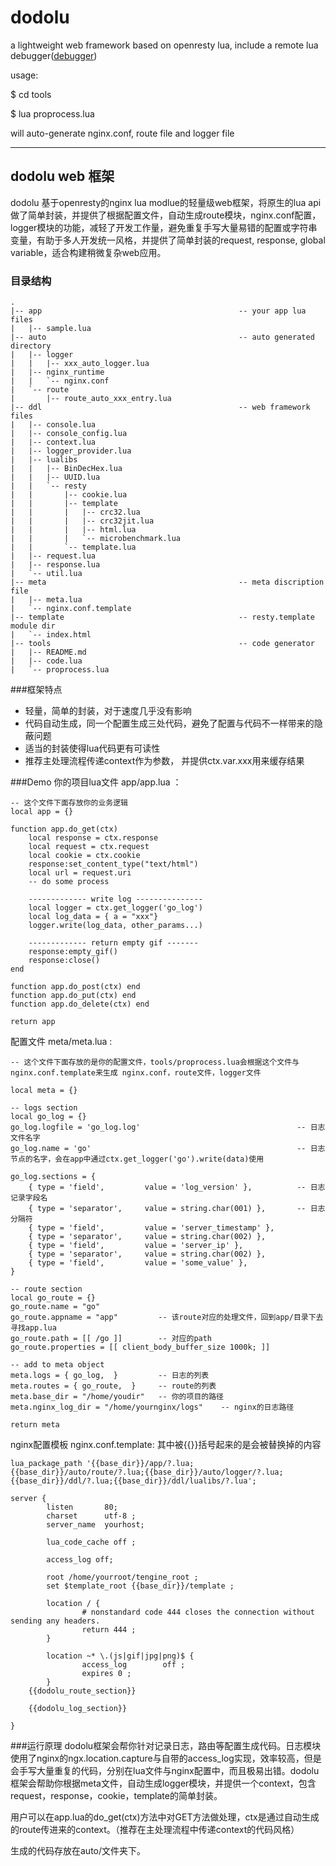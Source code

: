 dodolu
======

a lightweight web framework based on openresty lua, include a remote lua debugger([debugger](https://github.com/pwq1989/dodolu/tree/master/ddl/lualibs/debug))

usage: 

$ cd tools

$ lua proprocess.lua 

will auto-generate nginx.conf, route file and logger file 

-----------------
## dodolu web 框架
dodolu 基于openresty的nginx lua modlue的轻量级web框架，将原生的lua api做了简单封装，并提供了根据配置文件，自动生成route模块，nginx.conf配置，logger模块的功能，减轻了开发工作量，避免重复手写大量易错的配置或字符串变量，有助于多人开发统一风格，并提供了简单封装的request, response, global variable，适合构建稍微复杂web应用。

### 目录结构
```
.
|-- app                                            -- your app lua files
|   |-- sample.lua
|-- auto                                           -- auto generated directory
|   |-- logger
|   |   |-- xxx_auto_logger.lua
|   |-- nginx_runtime
|   |   `-- nginx.conf
|   `-- route
|       |-- route_auto_xxx_entry.lua
|-- ddl                                            -- web framework files
|   |-- console.lua
|   |-- console_config.lua
|   |-- context.lua
|   |-- logger_provider.lua
|   |-- lualibs
|   |   |-- BinDecHex.lua
|   |   |-- UUID.lua
|   |   `-- resty
|   |       |-- cookie.lua
|   |       |-- template
|   |       |   |-- crc32.lua
|   |       |   |-- crc32jit.lua
|   |       |   |-- html.lua
|   |       |   `-- microbenchmark.lua
|   |       `-- template.lua
|   |-- request.lua
|   |-- response.lua
|   `-- util.lua
|-- meta                                           -- meta discription file
|   |-- meta.lua
|   `-- nginx.conf.template
|-- template                                       -- resty.template module dir
|   `-- index.html
|-- tools                                          -- code generator
|   |-- README.md
|   |-- code.lua
|   `-- proprocess.lua
```

###框架特点
 - 轻量，简单的封装，对于速度几乎没有影响
 - 代码自动生成，同一个配置生成三处代码，避免了配置与代码不一样带来的隐蔽问题
 - 适当的封装使得lua代码更有可读性
 - 推荐主处理流程传递context作为参数， 并提供ctx.var.xxx用来缓存结果

###Demo
你的项目lua文件  app/app.lua ：
```
-- 这个文件下面存放你的业务逻辑
local app = {}

function app.do_get(ctx) 
    local response = ctx.response
    local request = ctx.request
    local cookie = ctx.cookie
    response:set_content_type("text/html")
    local url = request.uri
    -- do some process

    ------------- write log ---------------
    local logger = ctx.get_logger('go_log')
    local log_data = { a = "xxx"}
    logger.write(log_data, other_params...)

    ------------- return empty gif -------
    response:empty_gif()
    response:close()
end

function app.do_post(ctx) end
function app.do_put(ctx) end
function app.do_delete(ctx) end

return app
```

配置文件  meta/meta.lua :
```
-- 这个文件下面存放的是你的配置文件，tools/proprocess.lua会根据这个文件与nginx.conf.template来生成 nginx.conf，route文件，logger文件

local meta = {}

-- logs section
local go_log = {}
go_log.logfile = 'go_log.log'                                   -- 日志文件名字
go_log.name = 'go'                                              -- 日志节点的名字，会在app中通过ctx.get_logger('go').write(data)使用

go_log.sections = {
    { type = 'field',         value = 'log_version' },          -- 日志记录字段名
    { type = 'separator',     value = string.char(001) },       -- 日志分隔符
    { type = 'field',         value = 'server_timestamp' },
    { type = 'separator',     value = string.char(002) },
    { type = 'field',         value = 'server_ip' },
    { type = 'separator',     value = string.char(002) },
    { type = 'field',         value = 'some_value' },
}

-- route section
local go_route = {}
go_route.name = "go"
go_route.appname = "app"         -- 该route对应的处理文件，回到app/目录下去寻找app.lua
go_route.path = [[ /go ]]        -- 对应的path         
go_route.properties = [[ client_body_buffer_size 1000k; ]]

-- add to meta object 
meta.logs = { go_log,  }         -- 日志的列表
meta.routes = { go_route,  }     -- route的列表
meta.base_dir = "/home/youdir"   -- 你的项目的路径
meta.nginx_log_dir = "/home/yournginx/logs"    -- nginx的日志路径

return meta

```

nginx配置模板  nginx.conf.template:
其中被{{}}括号起来的是会被替换掉的内容
```
lua_package_path '{{base_dir}}/app/?.lua;{{base_dir}}/auto/route/?.lua;{{base_dir}}/auto/logger/?.lua;{{base_dir}}/ddl/?.lua;{{base_dir}}/ddl/lualibs/?.lua';

server {
        listen       80;
        charset      utf-8 ;
        server_name  yourhost;

        lua_code_cache off ;
    
        access_log off;

        root /home/yourroot/tengine_root ;
        set $template_root {{base_dir}}/template ;
         
        location / {
                # nonstandard code 444 closes the connection without sending any headers.
                return 444 ;
        }
        
        location ~* \.(js|gif|jpg|png)$ {
                access_log        off ;
                expires 0 ;
        }
    {{dodolu_route_section}}

    {{dodolu_log_section}}

}

```

###运行原理
dodolu框架会帮你针对记录日志，路由等配置生成代码。日志模块使用了nginx的ngx.location.capture与自带的access_log实现，效率较高，但是会手写大量重复的代码，分别在lua文件与nginx配置中，而且极易出错。dodolu框架会帮助你根据meta文件，自动生成logger模块，并提供一个context，包含request，response，cookie，template的简单封装。

用户可以在app.lua的do_get(ctx)方法中对GET方法做处理，ctx是通过自动生成的route传进来的context。（推荐在主处理流程中传递context的代码风格）

生成的代码存放在auto/文件夹下。
